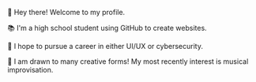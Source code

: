   👋 Hey there! Welcome to my profile.

  📚 I'm a high school student using GitHub to create websites.
 
  💼 I hope to pursue a career in either UI/UX or cybersecurity.
  
  🎵 I am drawn to many creative forms! My most recently interest is musical improvisation.
